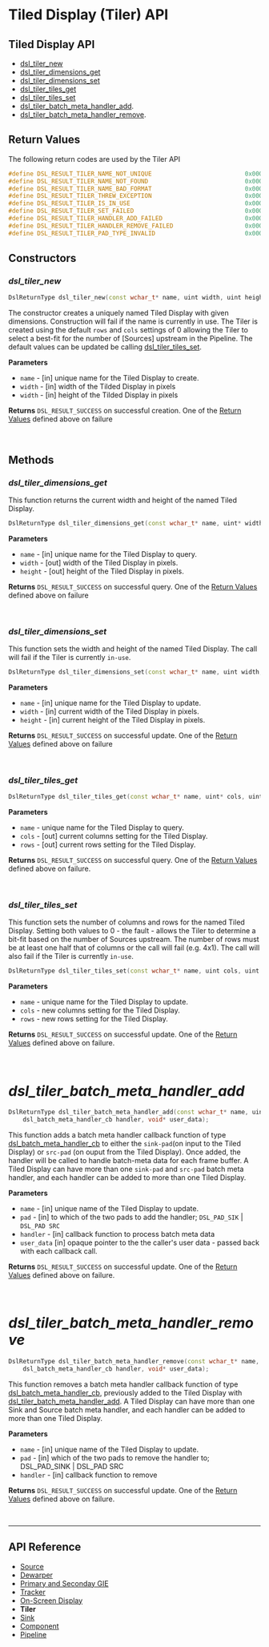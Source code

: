 # Tiled Display (Tiler) API

## Tiled Display API
* [dsl_tiler_new](#dsl_tiler_new)
* [dsl_tiler_dimensions_get](#dsl_tiler_dimensions_get)
* [dsl_tiler_dimensions_set](#dsl_tiler_dimensions_set)
* [dsl_tiler_tiles_get](#dsl_display_tiles_get)
* [dsl_tiler_tiles_set](#dsl_display_tiles_set)
* [dsl_tiler_batch_meta_handler_add](#dsl_tiler_batch_meta_handler_add).
* [dsl_tiler_batch_meta_handler_remove](#dsl_tiler_batch_meta_handler_remove).

## Return Values
The following return codes are used by the Tiler API
```C++
#define DSL_RESULT_TILER_NAME_NOT_UNIQUE                          0x00070001
#define DSL_RESULT_TILER_NAME_NOT_FOUND                           0x00070002
#define DSL_RESULT_TILER_NAME_BAD_FORMAT                          0x00070003
#define DSL_RESULT_TILER_THREW_EXCEPTION                          0x00070004
#define DSL_RESULT_TILER_IS_IN_USE                                0x00070005
#define DSL_RESULT_TILER_SET_FAILED                               0x00070006
#define DSL_RESULT_TILER_HANDLER_ADD_FAILED                       0x00070007
#define DSL_RESULT_TILER_HANDLER_REMOVE_FAILED                    0x00070008
#define DSL_RESULT_TILER_PAD_TYPE_INVALID                         0x00070009
```

## Constructors
### *dsl_tiler_new*
```C++
DslReturnType dsl_tiler_new(const wchar_t* name, uint width, uint height);
```
The constructor creates a uniquely named Tiled Display with given dimensions. Construction will fail if the name is currently in use. The Tiler is created using the default `rows` and `cols` settings of 0 allowing the Tiler to select a best-fit for the number of [Sources] upstream in the Pipeline. The default values can be updated be calling [dsl_tiler_tiles_set](#dsl_display_tiles_set).

**Parameters**
* `name` - [in] unique name for the Tiled Display to create.
* `width` - [in] width of the Tilded Display in pixels
* `width` - [in] height of the Tilded Display in pixels

**Returns**
`DSL_RESULT_SUCCESS` on successful creation. One of the [Return Values](#return-values) defined above on failure

<br>

## Methods
### *dsl_tiler_dimensions_get*
This function returns the current width and height of the named Tiled Display.
```C++
DslReturnType dsl_tiler_dimensions_get(const wchar_t* name, uint* width, uint* height);
```
**Parameters**
* `name` - [in] unique name for the Tiled Display to query.
* `width` - [out] width of the Tiled Display in pixels.
* `height` - [out] height of the Tiled Display in pixels.

**Returns**
`DSL_RESULT_SUCCESS` on successful query. One of the [Return Values](#return-values) defined above on failure

<br>

### *dsl_tiler_dimensions_set*
This function sets the width and height of the named Tiled Display. The call will fail if the Tiler is currently `in-use`.
```C++
DslReturnType dsl_tiler_dimensions_set(const wchar_t* name, uint width, uint height);
```
**Parameters**
* `name` - [in] unique name for the Tiled Display to update.
* `width` - [in] current width of the Tiled Display in pixels.
* `height` - [in] current height of the Tiled Display in pixels.

**Returns**
`DSL_RESULT_SUCCESS` on successful update. One of the [Return Values](#return-values) defined above on failure

<br>

### *dsl_tiler_tiles_get*
```C++
DslReturnType dsl_tiler_tiles_get(const wchar_t* name, uint* cols, uint* rows);
```
**Parameters**
* `name` - unique name for the Tiled Display to query.
* `cols` - [out] current columns setting for the Tiled Display.
* `rows` - [out] current rows setting for the Tiled Display.

**Returns**
`DSL_RESULT_SUCCESS` on successful query. One of the [Return Values](#return-values) defined above on failure.

<br>

### *dsl_tiler_tiles_set*
This function sets the number of columns and rows for the named Tiled Display. Setting both values to 0 - the fault - allows the Tiler to determine a bit-fit based on the number of Sources upstream. The number of rows must be at least one half that of columns or the call will fail (e.g. 4x1). The call will also fail if the Tiler is currently `in-use`.
```C++
DslReturnType dsl_tiler_tiles_set(const wchar_t* name, uint cols, uint rows);
```
**Parameters**
* `name` - unique name for the Tiled Display to update.
* `cols` - new columns setting for the Tiled Display.
* `rows` - new rows setting for the Tiled Display.

**Returns**
`DSL_RESULT_SUCCESS` on successful update. One of the [Return Values](#return-values) defined above on failure.

<br>

# *dsl_tiler_batch_meta_handler_add*
```C++
DslReturnType dsl_tiler_batch_meta_handler_add(const wchar_t* name, uint type, 
    dsl_batch_meta_handler_cb handler, void* user_data);
```
This function adds a batch meta handler callback function of type [dsl_batch_meta_handler_cb](#dsl_batch_meta_handler_cb) to either the `sink-pad`(on input to the Tiled Display) or `src-pad` (on ouput from the Tiled Display). Once added, the handler will be called to handle batch-meta data for each frame buffer. A Tiled Display can have more than one `sink-pad` and `src-pad` batch meta handler, and each handler can be added to more than one Tiled Display.

**Parameters**
* `name` - [in] unique name of the Tiled Display to update.
* `pad` - [in] to which of the two pads to add the handler; `DSL_PAD_SIK` | `DSL_PAD SRC`
* `handler` - [in] callback function to process batch meta data
* `user_data` [in] opaque pointer to the the caller's user data - passed back with each callback call.

**Returns**
`DSL_RESULT_SUCCESS` on successful update. One of the [Return Values](#return-values) defined above on failure.

<br>

# *dsl_tiler_batch_meta_handler_remove*
```C++
DslReturnType dsl_tiler_batch_meta_handler_remove(const wchar_t* name, uint type, 
    dsl_batch_meta_handler_cb handler, void* user_data);
```
This function removes a batch meta handler callback function of type [dsl_batch_meta_handler_cb](#dsl_batch_meta_handler_cb), previously added to the Tiled Display with [dsl_tiler_batch_meta_handler_add](#dsl_tiler_batch_meta_handler_add). A Tiled Display can have more than one Sink and Source batch meta handler, and each handler can be 
added to more than one Tiled Display.

**Parameters**
* `name` - [in] unique name of the Tiled Display to update.
* `pad` - [in] which of the two pads to remove the handler to; DSL_PAD_SINK | DSL_PAD SRC
* `handler` - [in] callback function to remove

**Returns**
`DSL_RESULT_SUCCESS` on successful update. One of the [Return Values](#return-values) defined above on failure.

<br>

---

## API Reference
* [Source](/docs/api-source.md)
* [Dewarper](/docs/api-dewarper.md)
* [Primary and Seconday GIE](/docs/api-git.md)
* [Tracker](/docs/api-tracker.md)
* [On-Screen Display](/docs/api-osd.md)
* **Tiler**
* [Sink](/docs/api-sink.md)
* [Component](/docs/api-component.md)
* [Pipeline](/docs/api-pipeline.md)
